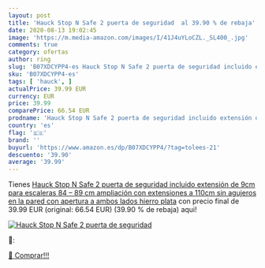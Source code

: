```yaml
---
layout: post
title: 'Hauck Stop N Safe 2 puerta de seguridad  al 39.90 % de rebaja'
date: 2020-08-13 19:02:45
image: 'https://m.media-amazon.com/images/I/41J4uYLoCZL._SL400_.jpg'
comments: true
category: ofertas
author: ring
slug: 'B07XDCYPP4-es Hauck Stop N Safe 2 puerta de seguridad incluido extensión...'
sku: 'B07XDCYPP4-es'
tags: [ 'hauck', ]
actualPrice: 39.99 EUR
currency: EUR
price: 39.99
comparePrice: 66.54 EUR
prodname: 'Hauck Stop N Safe 2 puerta de seguridad incluido extensión de 9cm  para escaleras 84 – 89 cm  ampliación con extensiones a 110cm  sin agujeros en la pared  con apertura a ambos lados  hierro  plata'
country: 'es'
flag: '🇪🇸'
brand: ''
buyurl: 'https://www.amazon.es/dp/B07XDCYPP4/?tag=tolees-21'
descuento: '39.90'
average: '39.99'
---
```


Tienes [Hauck Stop N Safe 2 puerta de seguridad incluido extensión de 9cm  para escaleras 84 – 89 cm  ampliación con extensiones a 110cm  sin agujeros en la pared  con apertura a ambos lados  hierro  plata](https://www.amazon.es/dp/B07XDCYPP4/?tag=tolees-21) con precio final de  39.99 EUR (original: 66.54 EUR) (39.90 %  de rebaja) aqui!

[![Hauck Stop N Safe 2 puerta de seguridad ](https://m.media-amazon.com/images/I/41J4uYLoCZL._SL400_.jpg)](https://www.amazon.es/dp/B07XDCYPP4/?tag=tolees-21)

🔎:


[🛒 Comprar!!!](https://www.amazon.es/dp/B07XDCYPP4/?tag=tolees-21)
